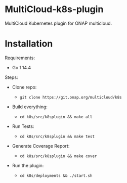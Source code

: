 <!-- Copyright 2018 Intel Corporation.
Licensed under the Apache License, Version 2.0 (the "License");
you may not use this file except in compliance with the License.
You may obtain a copy of the License at
    http://www.apache.org/licenses/LICENSE-2.0
Unless required by applicable law or agreed to in writing, software
distributed under the License is distributed on an "AS IS" BASIS,
WITHOUT WARRANTIES OR CONDITIONS OF ANY KIND, either express or implied.
See the License for the specific language governing permissions and
limitations under the License. -->

# MultiCloud-k8s-plugin

MultiCloud Kubernetes plugin for ONAP multicloud.

# Installation

Requirements:
* Go 1.14.4

Steps:

* Clone repo:
    * `git clone https://git.onap.org/multicloud/k8s`

* Build everything:
    *  `cd k8s/src/k8splugin && make all`

* Run Tests:
    *  `cd k8s/src/k8splugin && make test`

* Generate Coverage Report:
    * `cd k8s/src/k8splugin && make cover`

* Run the plugin:
    * `cd k8s/deployments && ./start.sh`


